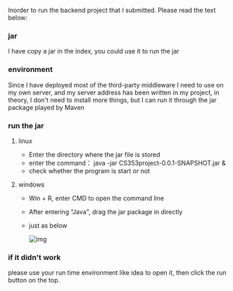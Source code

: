 Inorder to run the backend project that I submitted. Please read the text below:



### jar

I have copy a jar in the index, you could use it to run the jar 

### environment 

Since I have deployed most of the third-party middleware I need to use on my own server, and my server address has been written in my project, in theory, I don't need to install more things, but I can run it through the jar package played by Maven



### run the jar

1. linux

   * Enter the directory where the jar file is stored
   * enter the command： java -jar CS353project-0.0.1-SNAPSHOT.jar &
   * check whether the program is start or not

2. windows

   * Win + R, enter CMD to open the command line

   * After entering "Java", drag the jar package in directly

   * just as below

     ![img](https://img-blog.csdnimg.cn/2019122119503075.png)



### if it didn't work

please use your run time environment like idea to open it, then click the run button on the top.





